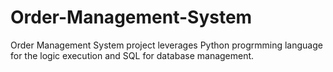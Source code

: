 # Order-Management-System
Order Management System project leverages Python progrmming language for the logic execution and SQL for database management. 
